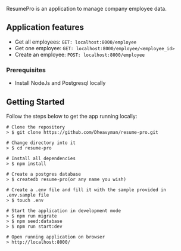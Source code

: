 ResumePro is an application to manage company employee data.

## Application features
* Get all employees: `GET: localhost:8000/employee`
* Get one employee: `GET: localhost:8000/employee/<employee_id>`
* Create an employee: `POST: localhost:8000/employee`

### Prerequisites
* Install NodeJs and Postgresql locally

## Getting Started
Follow the steps below to get the app running locally:
```
# Clone the repository
> $ git clone https://github.com/Dheavyman/resume-pro.git

# Change directory into it
> $ cd resume-pro

# Install all dependencies
> $ npm install

# Create a postgres database
> $ createdb resume-pro(or any name you wish)

# Create a .env file and fill it with the sample provided in .env.sample file
> $ touch .env

# Start the application in development mode
> $ npm run migrate
> $ npm seed:database
> $ npm run start:dev

# Open running application on browser
> http://localhost:8000/

```